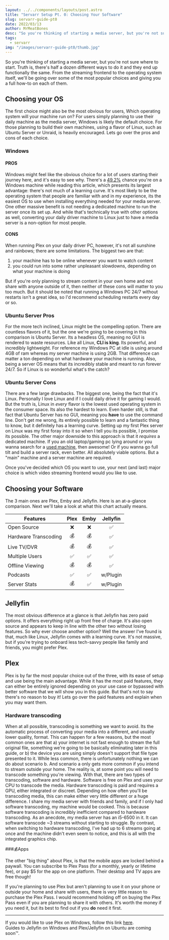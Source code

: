 ```yaml
---
layout: ../../components/layouts/post.astro
title: "Servarr Setup Pt. 0: Choosing Your Software"
slug: servarr-guide-pt0
date: 2022/03/13
author: MrMeatBones
desc: "So you're thinking of starting a media server, but you're not sure where to start. Truth is, there's half a dozen different ways to do it and they end up functionally the same."
tags:
  - servarr
img: "/images/servarr-guide-pt0/thumb.jpg"
---
```


So you're thinking of starting a media server, but you're not sure where to start. Truth is, there's half a dozen different ways to do it and they end up functionally the same. From the streaming frontend to the operating system itself, we'll be going over some of the most popular choices and giving you a full how-to on each of them.

## Choosing your OS

The first choice might also be the most obvious for users, Which operating system will your machine run on? For users simply planning to use their daily machine as the media server, Windows is likely the default choice. For those planning to build their own machines, using a flavor of Linux, such as Ubuntu Server or Unraid, is heavily encouraged. Lets go over the pros and cons of each choice.

### Windows
#### PROS
Windows might feel like the obvious choice for a lot of users starting their journey here, and it's easy to see why. There's a [49.2%](https://www.zdnet.com/article/todays-most-popular-operating-systems/) chance you're on a Windows machine while reading this article, which presents its largest advantage: there's not much of a learning curve. It's most likely to be the operating system that people are familiar with and in my experience, its the easiest OS to use when installing everything needed for your media server. One other massive benefit is not needing a dedicated machine to run the server once its set up. And while that's technically true with other options as well, converting your daily driver machine to Linux just to have a media server is a non-option for most people.

#### CONS
When running Plex on your daily driver PC, however, it's not all sunshine and rainbows; there are some limitations. The biggest two are that:

1. your machine has to be online whenever you want to watch content
2. you could run into some rather unpleasant slowdowns, depending on what your machine is doing

But if you're only planning to stream content in your own home and not share with anyone outside of it, then neither of these cons will matter to you too much. But it should be noted that running a Windows PC 24/7 without restarts isn't a great idea, so I'd recommend scheduling restarts every day or so.

### Ubuntu Server Pros

For the more tech inclined, Linux might be the compelling option. There are countless flavors of it, but the one we're going to be covering in this comparison is Ubuntu Server. Its a headless OS, meaning no GUI is rendered to waste resources. Like all Linux, **CLI is king**. Its powerful, and incredibly lightweight. For reference my Windows PC at idle is using around 4GB of ram whereas my server machine is using 2GB. That difference can matter a ton depending on what hardware your machine is running. Also, being a server OS means that its incredibly stable and meant to run forever 24/7. So if Linux is so wonderful what's the catch?

### Ubuntu Server Cons

There are a few large drawbacks. The biggest one, being the fact that it's Linux. Personally I love Linux and if I could daily drive it for gaming I would. But the truth is, Linux in *every* flavor is the lowest used operating system in the consumer space. Its also the hardest to learn. Even harder still, is that fact that Ubuntu Server has no GUI, meaning you **have** to use the command line. Don't get me wrong, its entirely possible to learn and a fantastic thing to know, but it definitely has a learning curve. Setting up my first Plex server on Linux was my first foray into it so when I tell you its possible, I promise its possible. The other major downside to this approach is that it *requires* a dedicated machine. If you an old laptop/gaming pc lying around or you wanna search for a [used machine](https://www.hardware-corner.net/refurbished-desktop-computers/), then awesome! Or if you wanna go full tilt and build a server rack, even better. All absolutely viable options. But a "main" machine and a server machine are required.

Once you've decided which OS you want to use, your next (and last) major choice is which video streaming frontend would you like to use.

## Choosing your Software

The 3 main ones are Plex, Emby and Jellyfin. Here is an at-a-glance comparison. Next we'll take a look at what this chart actually means.

| **Features**         | **Plex** | **Emby** | **Jellyfin** |
|----------------------|:--------:|:--------:|:------------:|
| Open Source          |    ❌     |    ❌     |      ✅       |
| Hardware Transcoding |    💰    |    💰    |      ✅       |
| Live TV/DVR          |    💰    |    💰    |      ✅       |
| Multiple Users       |    ✅     |    ✅     |      ✅       |
| Offline Viewing      |    💰    |    💰    |      ✅       |
| Podcasts             |    ✅     |    ✅     |   w/Plugin   |
| Server Stats         |    💰    |    ✅     |   w/Plugin   |

## Jellyfin

The most obvious difference at a glance is that Jellyfin has zero paid options. It offers everything right up front free of charge. It's also open source and appears to keep in line with the other two without losing features. So why ever choose another option? Well the answer I've found is that, much like Linux, Jellyfin comes with a learning curve. It's not massive, but if you're trying to onboard less tech-savvy people like family and friends, you might prefer Plex.

## Plex

Plex is by far the most popular choice out of the three, with its ease of setup and use being the main advantage. While it has the most paid features, they can either be entirely ignored depending on your use case or bypassed with better software that we will show you in this guide. But that's not to say there's no reason to buy it! Lets go over the paid features and explain when you may want them.

### Hardware transcoding

When at all possible, transcoding is something we want to avoid. Its the automatic process of converting your media into a different, and usually lower quality, format. This can happen for a few reasons, but the most common ones are that a) your internet is not fast enough to stream the full original file, something we're going to be basically eliminating later in this guide, or b) the device you are using simply doesn't support that file type presented to it. While less common, there is unfortunately nothing we can do about scenario b. And scenario a only gets more common if you intend to stream outside your home. The reality is, at some point you will need to transcode something you're viewing. With that, there are two types of transcoding, software and hardware. Software is free on Plex and uses your CPU to transcode the media. Hardware transcoding is paid and requires a GPU, either integrated or discreet. Depending on how often you'll be transcoding media, this can make either very little different or a huge difference. I share my media server with friends and family, and if I only had software transcoding, my machine would be cooked. This is because software transcoding is incredibly inefficient compared to hardware transcoding. As an anecdote, my media server has an i5-6500 in it. It can software transcode ~3 streams without starting to struggle. By contrast, when switching to hardware transcoding, I've had up to 6 streams going at once and the machine didn't even seem to notice, and this is all with the integrated graphics chip.

###💰Apps

The other "big thing" about Plex, is that the mobile apps are locked behind a paywall. You can subscribe to Plex Pass (for a monthly, yearly or lifetime fee), or pay $5 for the app on one platform. Their desktop and TV apps are free though!

If you're planning to use Plex but aren't planning to use it on your phone or outside your home and share with users, there is very little reason to purchase the Plex Pass. I would recommend holding off on buying the Plex Pass even if you are planning to share it with others. It's worth the money if you need it, but its best to find out if you **do** need it first.

---

If you would like to use Plex on Windows, follow this link [here](/posts/servarr-guide-pt1/).  
Guides to Jellyfin on Windows and Plex/Jellyfin on Ubuntu are coming soon™️.
